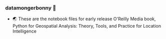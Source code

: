 ### datamongerbonny 👋
- 🌏 These are the notebook files for early release O'Reilly Media book, Python for Geospatial Analysis: Theory, Tools, and Practice for Location Intelligence
<!--
**datamongerbonny/datamongerbonny** is a ✨ _special_ ✨ repository because its `README.md` (this file) appears on your GitHub profile.

Here are some ideas to get you started:

- 🔭 I’m currently working on ...
- 🌱 I’m currently learning ...
- 👯 I’m looking to collaborate on ...
- 🤔 I’m looking for help with ...
- 💬 Ask me about ...
- 📫 How to reach me: ...
- 😄 Pronouns: ...
- ⚡ Fun fact: ...
-->
